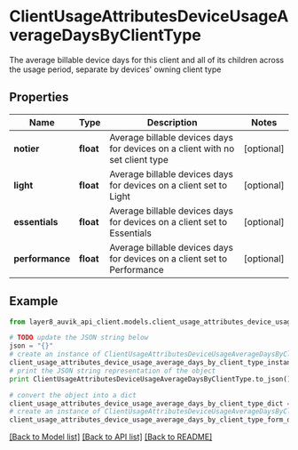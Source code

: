 # ClientUsageAttributesDeviceUsageAverageDaysByClientType

The average billable device days for this client and all of its children across the usage period, separate by devices' owning client type

## Properties
Name | Type | Description | Notes
------------ | ------------- | ------------- | -------------
**notier** | **float** | Average billable devices days for devices on a client with no set client type | [optional] 
**light** | **float** | Average billable devices days for devices on a client set to Light | [optional] 
**essentials** | **float** | Average billable devices days for devices on a client set to Essentials | [optional] 
**performance** | **float** | Average billable devices days for devices on a client set to Performance | [optional] 

## Example

```python
from layer8_auvik_api_client.models.client_usage_attributes_device_usage_average_days_by_client_type import ClientUsageAttributesDeviceUsageAverageDaysByClientType

# TODO update the JSON string below
json = "{}"
# create an instance of ClientUsageAttributesDeviceUsageAverageDaysByClientType from a JSON string
client_usage_attributes_device_usage_average_days_by_client_type_instance = ClientUsageAttributesDeviceUsageAverageDaysByClientType.from_json(json)
# print the JSON string representation of the object
print ClientUsageAttributesDeviceUsageAverageDaysByClientType.to_json()

# convert the object into a dict
client_usage_attributes_device_usage_average_days_by_client_type_dict = client_usage_attributes_device_usage_average_days_by_client_type_instance.to_dict()
# create an instance of ClientUsageAttributesDeviceUsageAverageDaysByClientType from a dict
client_usage_attributes_device_usage_average_days_by_client_type_form_dict = client_usage_attributes_device_usage_average_days_by_client_type.from_dict(client_usage_attributes_device_usage_average_days_by_client_type_dict)
```
[[Back to Model list]](../README.md#documentation-for-models) [[Back to API list]](../README.md#documentation-for-api-endpoints) [[Back to README]](../README.md)


